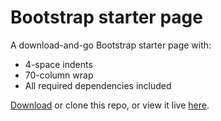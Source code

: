 Bootstrap starter page 
======================

A download-and-go Bootstrap starter page with: 

- 4-space indents
- 70-column wrap
- All required dependencies included

[Download][dl] or clone this repo, or view it live [here][eg]. 

[dl]:https://github.com/robatron/bootstrap-starter/zipball/master
[eg]:http://robatron.github.com/bootstrap-starter
